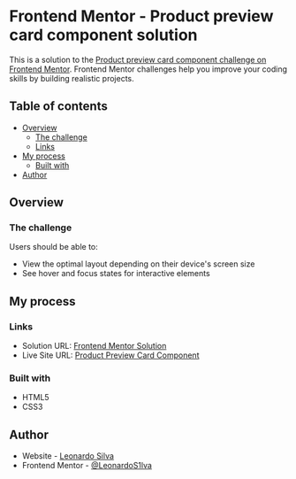 # Frontend Mentor - Product preview card component solution

This is a solution to the [Product preview card component challenge on Frontend Mentor](https://www.frontendmentor.io/challenges/product-preview-card-component-GO7UmttRfa). Frontend Mentor challenges help you improve your coding skills by building realistic projects. 

## Table of contents

- [Overview](#overview)
  - [The challenge](#the-challenge)
  - [Links](#links)
- [My process](#my-process)
  - [Built with](#built-with)
- [Author](#author)

## Overview

### The challenge

Users should be able to:

- View the optimal layout depending on their device's screen size
- See hover and focus states for interactive elements

## My process

### Links

- Solution URL: [Frontend Mentor Solution](https://www.frontendmentor.io/challenges/product-preview-card-component-GO7UmttRfa/hub)
- Live Site URL: [Product Preview Card Component](https://leonardos1lva.github.io/product-preview-card-component/)

### Built with

- HTML5
- CSS3

## Author

- Website - [Leonardo Silva](https://github.com/LeonardoS1lva)
- Frontend Mentor - [@LeonardoS1lva](https://www.frontendmentor.io/profile/LeonardoS1lva)
